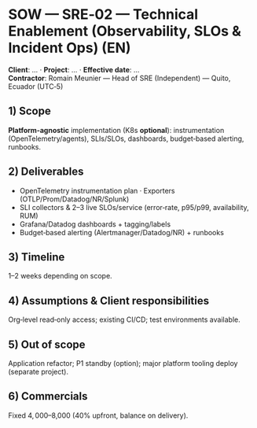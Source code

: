 # SOW — SRE‑02 — Technical Enablement (Observability, SLOs & Incident Ops) (EN)

**Client**: …  ·  **Project**: …  ·  **Effective date**: …  
**Contractor**: Romain Meunier — Head of SRE (Independent) — Quito, Ecuador (UTC‑5)

## 1) Scope
**Platform‑agnostic** implementation (K8s **optional**): instrumentation (OpenTelemetry/agents), SLIs/SLOs, dashboards, budget‑based alerting, runbooks.

## 2) Deliverables
- OpenTelemetry instrumentation plan · Exporters (OTLP/Prom/Datadog/NR/Splunk)
- SLI collectors & 2–3 live SLOs/service (error‑rate, p95/p99, availability, RUM)
- Grafana/Datadog dashboards + tagging/labels
- Budget‑based alerting (Alertmanager/Datadog/NR) + runbooks

## 3) Timeline
1–2 weeks depending on scope.

## 4) Assumptions & Client responsibilities
Org‑level read‑only access; existing CI/CD; test environments available.

## 5) Out of scope
Application refactor; P1 standby (option); major platform tooling deploy (separate project).

## 6) Commercials
Fixed $4,000–$8,000 (40% upfront, balance on delivery).
